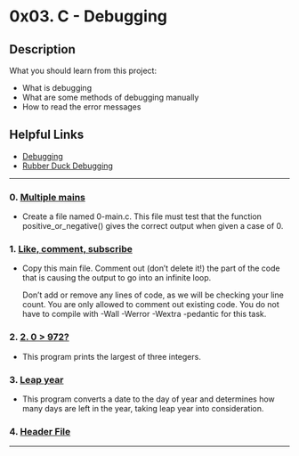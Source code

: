 # 0x03. C - Debugging

## Description
What you should learn from this project:

* What is debugging
* What are some methods of debugging manually
* How to read the error messages

## Helpful Links
* [Debugging](https://en.wikipedia.org/wiki/Debugging)
* [Rubber Duck Debugging](https://www.thoughtfulcode.com/rubber-duck-debugging-psychology/)


---

### 0. [Multiple mains](./0-main.c)
*  Create a file named 0-main.c. This file must test that the function positive_or_negative() gives the correct output when given a case of 0.

### 1. [Like, comment, subscribe](./1-main.c)
* Copy this main file. Comment out (don’t delete it!) the part of the code that is causing the output to go into an infinite loop.

  Don’t add or remove any lines of code, as we will be checking your line count. You are only allowed to comment out existing code.
  You do not have to compile with -Wall -Werror -Wextra -pedantic for this task.

### 2. [2. 0 > 972?](./2-largest_number.c)
* This program prints the largest of three integers.


### 3. [ Leap year](./3-print_remaining_days.c)
* This program converts a date to the day of year and determines how many days are left in the year, taking leap year into consideration.


### 4. [Header File](./main.h)



---

